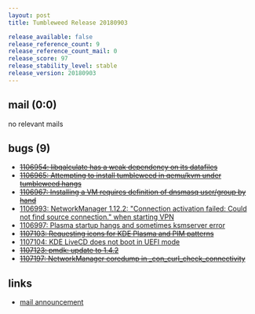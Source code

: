 ```yaml
---
layout: post
title: Tumbleweed Release 20180903

release_available: false
release_reference_count: 9
release_reference_count_mail: 0
release_score: 97
release_stability_level: stable
release_version: 20180903
---
```


## mail (0:0)

no relevant mails

## bugs (9)

<!--more-->

- ~~[1106954: libqalculate has a weak dependency on its datafiles](https://bugzilla.opensuse.org/show_bug.cgi?id=1106954)~~
- ~~[1106965: Attempting to install tumbleweed in qemu/kvm under tumbleweed hangs](https://bugzilla.opensuse.org/show_bug.cgi?id=1106965)~~
- ~~[1106967: Installing a VM requires definition of dnsmasq user/group by hand](https://bugzilla.opensuse.org/show_bug.cgi?id=1106967)~~
- [1106993: NetworkManager 1.12.2: "Connection activation failed: Could not find source connection." when starting VPN](https://bugzilla.opensuse.org/show_bug.cgi?id=1106993)
- [1106997: Plasma startup hangs and sometimes ksmserver error](https://bugzilla.opensuse.org/show_bug.cgi?id=1106997)
- ~~[1107103: Requesting icons for KDE Plasma and PIM patterns](https://bugzilla.opensuse.org/show_bug.cgi?id=1107103)~~
- [1107104: KDE LiveCD does not boot in UEFI mode](https://bugzilla.opensuse.org/show_bug.cgi?id=1107104)
- ~~[1107123: pmdk: update to 1.4.2](https://bugzilla.opensuse.org/show_bug.cgi?id=1107123)~~
- ~~[1107197: NetworkManager coredump in _con_curl_check_connectivity](https://bugzilla.opensuse.org/show_bug.cgi?id=1107197)~~



## links

- [mail announcement](https://lists.opensuse.org/opensuse-factory/2018-09/msg00017.html)
